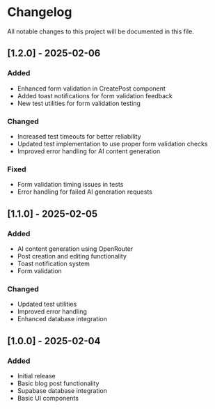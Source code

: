 # Changelog

All notable changes to this project will be documented in this file.

## [1.2.0] - 2025-02-06

### Added
- Enhanced form validation in CreatePost component
- Added toast notifications for form validation feedback
- New test utilities for form validation testing

### Changed
- Increased test timeouts for better reliability
- Updated test implementation to use proper form validation checks
- Improved error handling for AI content generation

### Fixed
- Form validation timing issues in tests
- Error handling for failed AI generation requests

## [1.1.0] - 2025-02-05

### Added
- AI content generation using OpenRouter
- Post creation and editing functionality
- Toast notification system
- Form validation

### Changed
- Updated test utilities
- Improved error handling
- Enhanced database integration

## [1.0.0] - 2025-02-04

### Added
- Initial release
- Basic blog post functionality
- Supabase database integration
- Basic UI components